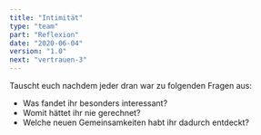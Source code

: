 ```yaml
---
title: "Intimität"
type: "team"
part: "Reflexion"
date: "2020-06-04"
version: "1.0"
next: "vertrauen-3"
---
```


Tauscht euch nachdem jeder dran war zu folgenden Fragen aus:
* Was fandet ihr besonders interessant?
* Womit hättet ihr nie gerechnet?
* Welche neuen Gemeinsamkeiten habt ihr dadurch entdeckt?
